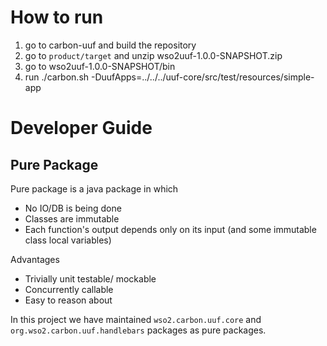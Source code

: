 How to run
==========

1. go to carbon-uuf and build the repository
2. go to `product/target` and unzip wso2uuf-1.0.0-SNAPSHOT.zip
3. go to wso2uuf-1.0.0-SNAPSHOT/bin
4. run ./carbon.sh -DuufApps=../../../uuf-core/src/test/resources/simple-app

Developer Guide
===============

Pure Package
------------

Pure package is a java package in which
  * No IO/DB is being done
  * Classes are immutable
  * Each function's output depends only on its input (and some immutable class local variables)

Advantages
  * Trivially unit testable/ mockable
  * Concurrently callable
  * Easy to reason about

In this project we have maintained `wso2.carbon.uuf.core` and `org.wso2.carbon.uuf.handlebars` packages as pure packages.


